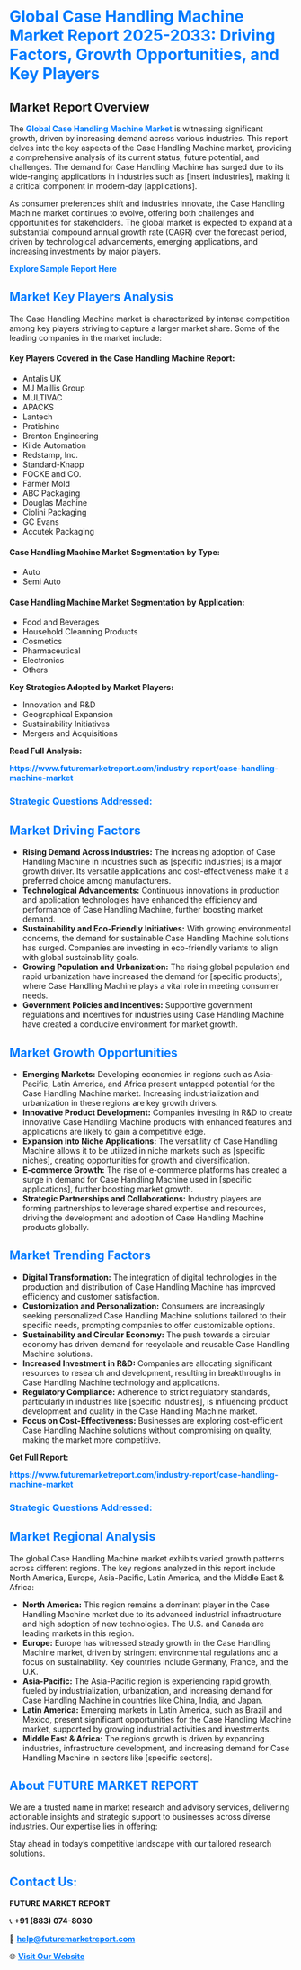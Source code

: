 <h1 style="color: #007BFF;">Global Case Handling Machine Market Report 2025-2033: Driving Factors, Growth Opportunities, and Key Players</h1>

<section id="overview">
<h2>Market Report Overview</h2>
<p>The <a href="https://www.futuremarketreport.com/industry-report/case-handling-machine-market" style="color: #007BFF; text-decoration: none;"><strong>Global Case Handling Machine Market</strong></a> is witnessing significant growth, driven by increasing demand across various industries. This report delves into the key aspects of the Case Handling Machine market, providing a comprehensive analysis of its current status, future potential, and challenges. The demand for Case Handling Machine has surged due to its wide-ranging applications in industries such as [insert industries], making it a critical component in modern-day [applications].</p>
<p>As consumer preferences shift and industries innovate, the Case Handling Machine market continues to evolve, offering both challenges and opportunities for stakeholders. The global market is expected to expand at a substantial compound annual growth rate (CAGR) over the forecast period, driven by technological advancements, emerging applications, and increasing investments by major players.</p>
</section>

<section id="overview">
<p><a href="https://www.futuremarketreport.com/request-sample/reportId=56152" style="color: #007BFF; text-decoration: none;"><strong>Explore Sample Report Here</strong></a></p>
</section>

<section id="key-players">
<h2 style="color: #007BFF;">Market Key Players Analysis</h2>
<p>The Case Handling Machine market is characterized by intense competition among key players striving to capture a larger market share. Some of the leading companies in the market include:</p>
<h4>Key Players Covered in the Case Handling Machine Report:</h4>
<ul><li>Antalis UK</li><li>MJ Maillis Group</li><li>MULTIVAC</li><li>APACKS</li><li>Lantech</li><li>Pratishinc</li><li>Brenton Engineering</li><li>Kilde Automation</li><li>Redstamp, Inc.</li><li>Standard-Knapp</li><li>FOCKE and CO.</li><li>Farmer Mold</li><li>ABC Packaging</li><li>Douglas Machine</li><li>Ciolini Packaging</li><li>GC Evans</li><li>Accutek Packaging</li></ul>
<h4>Case Handling Machine Market Segmentation by Type:</h4>
<ul><li>Auto</li><li>Semi Auto</li></ul>

<h4>Case Handling Machine Market Segmentation by Application:</h4>
<ul><li>Food and Beverages</li><li>Household Cleanning Products</li><li>Cosmetics</li><li>Pharmaceutical</li><li>Electronics</li><li>Others</li></ul>
<p><strong>Key Strategies Adopted by Market Players:</strong></p>
<ul>
<li>Innovation and R&D</li>
<li>Geographical Expansion</li>
<li>Sustainability Initiatives</li>
<li>Mergers and Acquisitions</li>
</ul>
</section>

<section>
<p><strong>Read Full Analysis: </strong></p><a href="https://www.futuremarketreport.com/industry-report/case-handling-machine-market" style="color: #007BFF; text-decoration: none;"><strong>https://www.futuremarketreport.com/industry-report/case-handling-machine-market</strong></a>
<h3 style="color: #007BFF;">Strategic Questions Addressed:</h3>
</section>

<section id="driving-factors">
<h2 style="color: #007BFF;">Market Driving Factors</h2>
<ul>
<li><strong>Rising Demand Across Industries:</strong> The increasing adoption of Case Handling Machine in industries such as [specific industries] is a major growth driver. Its versatile applications and cost-effectiveness make it a preferred choice among manufacturers.</li>
<li><strong>Technological Advancements:</strong> Continuous innovations in production and application technologies have enhanced the efficiency and performance of Case Handling Machine, further boosting market demand.</li>
<li><strong>Sustainability and Eco-Friendly Initiatives:</strong> With growing environmental concerns, the demand for sustainable Case Handling Machine solutions has surged. Companies are investing in eco-friendly variants to align with global sustainability goals.</li>
<li><strong>Growing Population and Urbanization:</strong> The rising global population and rapid urbanization have increased the demand for [specific products], where Case Handling Machine plays a vital role in meeting consumer needs.</li>
<li><strong>Government Policies and Incentives:</strong> Supportive government regulations and incentives for industries using Case Handling Machine have created a conducive environment for market growth.</li>
</ul>
</section>

<section id="growth-opportunities">
<h2 style="color: #007BFF;">Market Growth Opportunities</h2>
<ul>
<li><strong>Emerging Markets:</strong> Developing economies in regions such as Asia-Pacific, Latin America, and Africa present untapped potential for the Case Handling Machine market. Increasing industrialization and urbanization in these regions are key growth drivers.</li>
<li><strong>Innovative Product Development:</strong> Companies investing in R&D to create innovative Case Handling Machine products with enhanced features and applications are likely to gain a competitive edge.</li>
<li><strong>Expansion into Niche Applications:</strong> The versatility of Case Handling Machine allows it to be utilized in niche markets such as [specific niches], creating opportunities for growth and diversification.</li>
<li><strong>E-commerce Growth:</strong> The rise of e-commerce platforms has created a surge in demand for Case Handling Machine used in [specific applications], further boosting market growth.</li>
<li><strong>Strategic Partnerships and Collaborations:</strong> Industry players are forming partnerships to leverage shared expertise and resources, driving the development and adoption of Case Handling Machine products globally.</li>
</ul>
</section>

<section id="trending-factors">
<h2 style="color: #007BFF;">Market Trending Factors</h2>
<ul>
<li><strong>Digital Transformation:</strong> The integration of digital technologies in the production and distribution of Case Handling Machine has improved efficiency and customer satisfaction.</li>
<li><strong>Customization and Personalization:</strong> Consumers are increasingly seeking personalized Case Handling Machine solutions tailored to their specific needs, prompting companies to offer customizable options.</li>
<li><strong>Sustainability and Circular Economy:</strong> The push towards a circular economy has driven demand for recyclable and reusable Case Handling Machine solutions.</li>
<li><strong>Increased Investment in R&D:</strong> Companies are allocating significant resources to research and development, resulting in breakthroughs in Case Handling Machine technology and applications.</li>
<li><strong>Regulatory Compliance:</strong> Adherence to strict regulatory standards, particularly in industries like [specific industries], is influencing product development and quality in the Case Handling Machine market.</li>
<li><strong>Focus on Cost-Effectiveness:</strong> Businesses are exploring cost-efficient Case Handling Machine solutions without compromising on quality, making the market more competitive.</li>
</ul>
</section>

<section>
<p><strong>Get Full Report: </strong></p><a href="https://www.futuremarketreport.com/industry-report/case-handling-machine-market" style="color: #007BFF; text-decoration: none;"><strong>https://www.futuremarketreport.com/industry-report/case-handling-machine-market</strong></a>
<h3 style="color: #007BFF;">Strategic Questions Addressed:</h3>
</section>


<section id="regional-analysis">
<h2 style="color: #007BFF;">Market Regional Analysis</h2>
<p>The global Case Handling Machine market exhibits varied growth patterns across different regions. The key regions analyzed in this report include North America, Europe, Asia-Pacific, Latin America, and the Middle East & Africa:</p>
<ul>
<li><strong>North America:</strong> This region remains a dominant player in the Case Handling Machine market due to its advanced industrial infrastructure and high adoption of new technologies. The U.S. and Canada are leading markets in this region.</li>
<li><strong>Europe:</strong> Europe has witnessed steady growth in the Case Handling Machine market, driven by stringent environmental regulations and a focus on sustainability. Key countries include Germany, France, and the U.K.</li>
<li><strong>Asia-Pacific:</strong> The Asia-Pacific region is experiencing rapid growth, fueled by industrialization, urbanization, and increasing demand for Case Handling Machine in countries like China, India, and Japan.</li>
<li><strong>Latin America:</strong> Emerging markets in Latin America, such as Brazil and Mexico, present significant opportunities for the Case Handling Machine market, supported by growing industrial activities and investments.</li>
<li><strong>Middle East & Africa:</strong> The region’s growth is driven by expanding industries, infrastructure development, and increasing demand for Case Handling Machine in sectors like [specific sectors].</li>
</ul>
</section>

<footer>
<h2 style="color: #007BFF;">About FUTURE MARKET REPORT</h2>
<p>We are a trusted name in market research and advisory services, delivering actionable insights and strategic support to businesses across diverse industries. Our expertise lies in offering:</p>

<p>Stay ahead in today’s competitive landscape with our tailored research solutions.</p>

<h2 style="color: #007BFF;">Contact Us:</h2>
<p><strong>FUTURE MARKET REPORT</strong></p>
<p>📞 <strong>+91 (883) 074-8030</strong></p>
<p>📧 <strong><a href="mailto:help@futuremarketreport.com" style="color: #007BFF;">help@futuremarketreport.com</a></strong></p>
<p>🌐 <strong><a href="https://www.futuremarketreport.com/" style="color: #007BFF;">Visit Our Website</a></strong></p>
</footer>